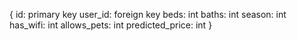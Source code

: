 {
    id: primary key
    user_id: foreign key
    beds: int
    baths: int
    season: int
    has_wifi: int
    allows_pets: int
    predicted_price: int 
}